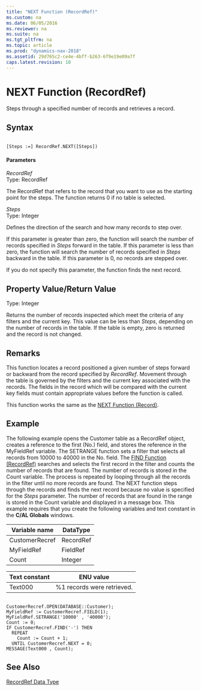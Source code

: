 ```yaml
---
title: "NEXT Function (RecordRef)"
ms.custom: na
ms.date: 06/05/2016
ms.reviewer: na
ms.suite: na
ms.tgt_pltfrm: na
ms.topic: article
ms.prod: "dynamics-nav-2018"
ms.assetid: 29d765c2-ce4e-4bff-b263-6f9e19e09a7f
caps.latest.revision: 10
---
```

# NEXT Function (RecordRef)
Steps through a specified number of records and retrieves a record.  
  
## Syntax  
  
```  
  
[Steps :=] RecordRef.NEXT([Steps])  
```  
  
#### Parameters  
 *RecordRef*  
 Type: RecordRef  
  
 The RecordRef that refers to the record that you want to use as the starting point for the steps. The function returns 0 if no table is selected.  
  
 *Steps*  
 Type: Integer  
  
 Defines the direction of the search and how many records to step over.  
  
 If this parameter is greater than zero, the function will search the number of records specified in *Steps* forward in the table. If this parameter is less than zero, the function will search the number of records specified in *Steps* backward in the table. If this parameter is 0, no records are stepped over.  
  
 If you do not specify this parameter, the function finds the next record.  
  
## Property Value/Return Value  
 Type: Integer  
  
 Returns the number of records inspected which meet the criteria of any filters and the current key. This value can be less than *Steps*, depending on the number of records in the table. If the table is empty, zero is returned and the record is not changed.  
  
## Remarks  
 This function locates a record positioned a given number of steps forward or backward from the record specified by *RecordRef*. Movement through the table is governed by the filters and the current key associated with the records. The fields in the record which will be compared with the current key fields must contain appropriate values before the function is called.  
  
 This function works the same as the [NEXT Function \(Record\)](NEXT-Function--Record-.md).  
  
## Example  
 The following example opens the Customer table as a RecordRef object, creates a reference to the first \(No.\) field, and stores the reference in the MyFieldRef variable. The SETRANGE function sets a filter that selects all records from 10000 to 40000 in the No. field. The [FIND Function \(RecordRef\)](FIND-Function--RecordRef-.md) searches and selects the first record in the filter and counts the number of records that are found. The number of records is stored in the Count variable. The process is repeated by looping through all the records in the filter until no more records are found. The NEXT function steps through the records and finds the next record because no value is specified for the *Steps* parameter. The number of records that are found in the range is stored in the Count variable and displayed in a message box. This example requires that you create the following variables and text constant in the **C/AL Globals** windows.  
  
|Variable name|DataType|  
|-------------------|--------------|  
|CustomerRecref|RecordRef|  
|MyFieldRef|FieldRef|  
|Count|Integer|  
  
|Text constant|ENU value|  
|-------------------|---------------|  
|Text000|%1 records were retrieved.|  
  
```  
  
CustomerRecref.OPEN(DATABASE::Customer);  
MyFieldRef := CustomerRecref.FIELD(1);  
MyFieldRef.SETRANGE('10000' , '40000');  
Count := 0;  
IF CustomerRecref.FIND('-') THEN  
  REPEAT  
    Count := Count + 1;  
  UNTIL CustomerRecref.NEXT = 0;  
MESSAGE(Text000 , Count);  
```  
  
## See Also  
 [RecordRef Data Type](RecordRef-Data-Type.md)